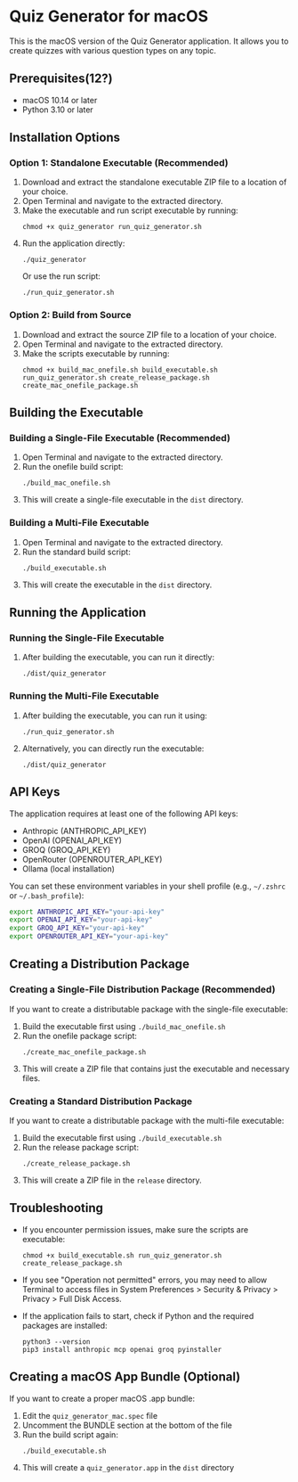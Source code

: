 # Quiz Generator for macOS

This is the macOS version of the Quiz Generator application. It allows you to create quizzes with various question types on any topic.

## Prerequisites(12?)

- macOS 10.14 or later
- Python 3.10 or later

## Installation Options

### Option 1: Standalone Executable (Recommended)

1. Download and extract the standalone executable ZIP file to a location of your choice.
2. Open Terminal and navigate to the extracted directory.
3. Make the executable and run script executable by running:
   ```
   chmod +x quiz_generator run_quiz_generator.sh
   ```
4. Run the application directly:
   ```
   ./quiz_generator
   ```
   Or use the run script:
   ```
   ./run_quiz_generator.sh
   ```

### Option 2: Build from Source

1. Download and extract the source ZIP file to a location of your choice.
2. Open Terminal and navigate to the extracted directory.
3. Make the scripts executable by running:
   ```
   chmod +x build_mac_onefile.sh build_executable.sh run_quiz_generator.sh create_release_package.sh create_mac_onefile_package.sh
   ```

## Building the Executable

### Building a Single-File Executable (Recommended)

1. Open Terminal and navigate to the extracted directory.
2. Run the onefile build script:
   ```
   ./build_mac_onefile.sh
   ```
3. This will create a single-file executable in the `dist` directory.

### Building a Multi-File Executable

1. Open Terminal and navigate to the extracted directory.
2. Run the standard build script:
   ```
   ./build_executable.sh
   ```
3. This will create the executable in the `dist` directory.

## Running the Application

### Running the Single-File Executable

1. After building the executable, you can run it directly:
   ```
   ./dist/quiz_generator
   ```

### Running the Multi-File Executable

1. After building the executable, you can run it using:
   ```
   ./run_quiz_generator.sh
   ```
2. Alternatively, you can directly run the executable:
   ```
   ./dist/quiz_generator
   ```

## API Keys

The application requires at least one of the following API keys:

- Anthropic (ANTHROPIC_API_KEY)
- OpenAI (OPENAI_API_KEY)
- GROQ (GROQ_API_KEY)
- OpenRouter (OPENROUTER_API_KEY)
- Ollama (local installation)

You can set these environment variables in your shell profile (e.g., `~/.zshrc` or `~/.bash_profile`):

```bash
export ANTHROPIC_API_KEY="your-api-key"
export OPENAI_API_KEY="your-api-key"
export GROQ_API_KEY="your-api-key"
export OPENROUTER_API_KEY="your-api-key"
```

## Creating a Distribution Package

### Creating a Single-File Distribution Package (Recommended)

If you want to create a distributable package with the single-file executable:

1. Build the executable first using `./build_mac_onefile.sh`
2. Run the onefile package script:
   ```
   ./create_mac_onefile_package.sh
   ```
3. This will create a ZIP file that contains just the executable and necessary files.

### Creating a Standard Distribution Package

If you want to create a distributable package with the multi-file executable:

1. Build the executable first using `./build_executable.sh`
2. Run the release package script:
   ```
   ./create_release_package.sh
   ```
3. This will create a ZIP file in the `release` directory.

## Troubleshooting

- If you encounter permission issues, make sure the scripts are executable:
  ```
  chmod +x build_executable.sh run_quiz_generator.sh create_release_package.sh
  ```

- If you see "Operation not permitted" errors, you may need to allow Terminal to access files in System Preferences > Security & Privacy > Privacy > Full Disk Access.

- If the application fails to start, check if Python and the required packages are installed:
  ```
  python3 --version
  pip3 install anthropic mcp openai groq pyinstaller
  ```

## Creating a macOS App Bundle (Optional)

If you want to create a proper macOS .app bundle:

1. Edit the `quiz_generator_mac.spec` file
2. Uncomment the BUNDLE section at the bottom of the file
3. Run the build script again:
   ```
   ./build_executable.sh
   ```
4. This will create a `quiz_generator.app` in the `dist` directory
